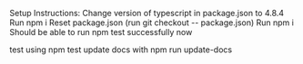 Setup Instructions:
Change version of typescript in package.json to 4.8.4
Run npm i
Reset package.json (run git checkout -- package.json)
Run npm i
Should be able to run npm test successfully now

test using npm test
update docs with npm run update-docs